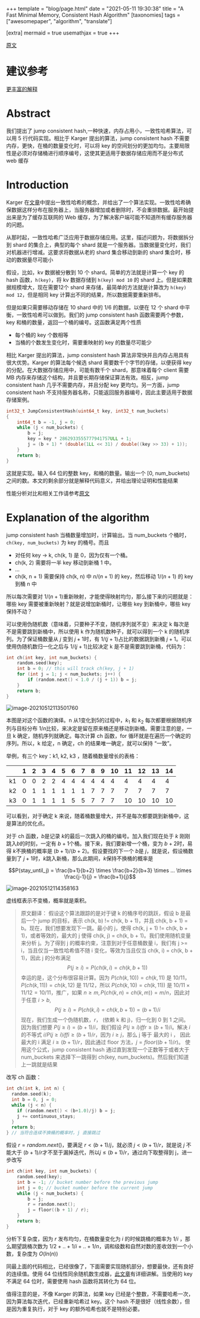 +++
template = "blog/page.html"
date = "2021-05-11 19:30:38"
title = "A Fast Minimal Memory, Consistent Hash Algorithm"
[taxonomies]
tags = ["awesomepaper", "algorithm", "translate"]

[extra]
mermaid = true
usemathjax = true
+++
<!--
mermaid example:
<div class="mermaid">
    mermaid program
</div>
-->

[原文](https://arxiv.org/pdf/1406.2294.pdf)

# 建议参考
[更丰富的解释](https://zhuanlan.zhihu.com/p/104124045)

# Abstract
我们提出了 jump consistent hash,一种快速，内存占用小，一致性哈希算法，可以用 5 行代码实现。相比于 Karger 提出的算法，jump consistent hash 不需要内存，更快，在桶的数量变化时，可以将 key 的空间划分的更加均匀。主要局限性是必须对存储桶进行顺序编号，这使其更适用于数据存储应用而不是分布式 web 缓存

# Introduction
Karger 在[文章](https://www.akamai.com/it/it/multimedia/documents/technical-publication/consistent-hashing-and-random-trees-distributed-caching-protocols-for-relieving-hot-spots-on-the-world-wide-web-technical-publication.pdf)中提出一致性哈希的概念，并给出了一个算法实现。一致性哈希确保数据这样分布在服务器上，当服务器增加或者删除时，不会重排数据。最开始提出来是为了缓存互联网的 Web 缓存，为了解决客户端可能不知道所有缓存服务器的问题。

从那时起，一致性哈希广泛应用于数据存储应用。这里，描述问题为，将数据拆分到 shard 的集合上，典型的每个 shard 就是一个服务器。当数据量变化时，我们对机器进行增减。这要求将数据从老的 shard 集合移动到新的 shard 集合时，移动的数据量尽可能小

假设，比如，kv 数据被分散到 10 个 shard。简单的方法就是计算一个 key 的 hash 函数，`h(key)`，将 kv 数据存储到 `h(key) mod 10` 的 shard 上。但是如果数据规模增大，现在需要12个 shard 来存储，最简单的方法就是计算改为 `h(key) mod 12`，但是相同 key 计算出不同的结果，所以数据需要重新排布。

但是如果只需要移动存储在 10 shard 中的 $1/6$ 的数据，以便在 12 个 shard 中平衡，一致性哈希可以做到。我们的 jump consistent hash 函数需要两个参数，key 和桶的数量，返回一个桶的编号。这函数满足两个性质
- 每个桶的 key 个数相等
- 当桶的个数发生变化时，需要重映射的 key 的数量尽可能少

相比 Karger 提出的算法，jump consistent hash 算法非常快并且内存占用具有很大优势。Karger 的算法每个候选 shard 需要数千个字节的存储，以便获得 key 的分配。在大数据存储应用中，可能有数千个 shard，那意味着每个 client 需要 MB 内存来存储这个结构，并且要长期存储保证算法有效。相反，jump consistent hash 几乎不需要内存，并且分配 key 更均匀。另一方面，jump consistent hash 不支持服务器名称，只能返回服务器编号，因此主要适用于数据存储案例。

```cpp
int32_t JumpConsistentHash(uint64_t key, int32_t num_buckets)
{
    int64_t b = -1, j = 0;
    while (j < num_buckets) {
        b = j;
        key = key * 2862933555777941757ULL + 1;     
        j = (b + 1) * (double(1LL << 31) / double((key >> 33) + 1));
    }
    return b;
}
```
这就是实现。输入 64 位的整数 key，和桶的数量。输出一个 [0, num_buckets) 之间的数。本文的剩余部分就是解释代码意义，并给出理论证明和性能结果

性能分析对比和相关工作请参考[原文](https://arxiv.org/pdf/1406.2294.pdf)

# Explanation of the algorithm
jump consistent hash 当桶数量增加时，计算输出。当 num_buckets 个桶时， `ch(key, num_buckets)` 为 key 的桶号。而且

- 对任何 key -> k, ch(k, 1) 是 0，因为仅有一个桶。
- ch(k, 2) 需要将一半 key 移动到新桶 1 中。
- ...
- ch(k, n + 1) 需要保持 ch(k, n) 中 $n/(n + 1)$ 的 key，然后移动 $1/(n + 1)$ 的 key 到桶 n 中

所以每次需要对 $1/(n+1)$重新映射，才能使得映射均匀，那么接下来的问题就是：哪些 key 需要被重新映射？就是说增加新桶时，让哪些 key 到新桶中，哪些 key 保持不动？

可以使用伪随机数（意味着，只要种子不变，随机序列就不变）来决定 k 每次是不是需要跳到新桶中，所以使用 k 作为随机数种子，就可以得到一个 k 的随机序列。为了保证桶数量从 $j$ 变到 $j + 1$时，有 $1/(j+1)$占比的数据跳到新桶 $j+1$。可以使用伪随机数归一化之后与 $1/(j+1)$比较决定 k 是不是需要跳到新桶，代码为：

```cpp
int ch(int key, int num_buckets) {
    random.seed(key);
    int b = 0; // this will track ch(key, j + 1)
    for (int j = 1; j < num_buckets; j++) {
        if (random.next() < 1.0 / (j + 1)) b = j;
    }
    return b;
}
```
![image-20210512113501760](https://wendajiang.github.io/pics/ddia/jump_consistent_hash/image-20210512113501760.png)

本图是对这个函数的演绎。n 从1变化到5的过程中，$k_1$ 和 $k_2$ 每次都要根据随机序列与目标分布 $1/n$比较，来决定是留在原来桶还是移动到新桶。需要注意的是，一旦 k 确定，随机序列就确定。每次计算 ch 函数，for 循环就是在遍历一个确定的序列。所以，k 给定，n 确定，ch 的结果唯一确定，就可以保持 “一致”。

举例，有三个 key：k1, k2, k3 ，随着桶数量增长的表格：

|      | 1    | 2    | 3    | 4    | 5    | 6    | 7    | 8    | 9    | 10   | 11   | 12   | 13   | 14   |
| ---- | ---- | ---- | ---- | ---- | ---- | ---- | ---- | ---- | ---- | ---- | ---- | ---- | ---- | ---- |
| k1   | 0    | 0    | 2    | 2    | 4    | 4    | 4    | 4    | 4    | 4    | 4    | 4    | 4    | 4    |
| k2   | 0    | 1    | 1    | 1    | 1    | 1    | 1    | 7    | 7    | 7    | 7    | 7    | 7    | 7    |
| k3   | 0    | 1    | 1    | 1    | 1    | 5    | 5    | 7    | 7    | 7    | 10   | 10   | 10   | 10   |

可以看到，对于确定 k 来说，随着桶数量增大，并不是每次都要跳到新桶中，这是算法的优化点。

对于 ch 函数，$b$是记录 $k$的最后一次跳入的桶的编号。加入我们现在处于 $k$ 刚刚跳入$b$的时刻，一定有 $b + 1$个桶。接下来，我们要新增一个桶，变为 $b+2$时，易得 $k$不换桶的概率是 $(b+1)/(b+2)$。假设要找的下一个 $b$是 $j$，就是说，假设桶数量到了 $j+1$时，$k$跳入新桶，那么此期间，$k$保持不换桶的概率是

$$P(stay_until_j) = \frac{b+1}{b+2} \times \frac{b+2}{b+3} \times ... \times \frac{j-1}{j} = \frac{b+1}{j}$$

![image-20210512114358163](https://wendajiang.github.io/pics/ddia/jump_consistent_hash/image-20210512114358163.png)

虚线框表示不变桶，概率就是乘积。

> 原文翻译：
> 假设这个算法跟踪的是对于键 k 的桶序号的跳跃，假设 b 是最后一个 jump 的目标，表示 ch(k, b) != ch(k, b + 1)，并且 ch(k, b + 1) = b。现在，我们想要发现下一跳。最小的 j，使得 ch(k, j + 1) != ch(k, b + 1)，或者等效的，最大的 j 使得 ch(k, j) = ch(k, b + 1)。我们使用随机变量来分析 j。为了得到 j 的概率约束，注意到对于任意桶数量 i，我们有 j >= i，当且仅当一致性哈希值不随 i 变化，等效为当且仅当 ch(k, i) = ch(k, b + 1)，因此 j 的分布满足
> $$P(j \ge i) = P(ch(k,i) = ch(k, b + 1))$$
> 幸运的是，这个分布很容易计算。因为 $P(ch(k,10)) = ch(k,11)$ 是 $10/11$，$P(ch(k,11)) = ch(k,12)$ 是 $11/12$，所以 $P(ch(k,10) = ch(k, 11))$ 是 $10/11 \times 11/12 = 10/11$，推广，如果 $n \ge m, P(ch(k,n) = ch(k,m)) = m / n$，因此对于任意 $i \gt b$,
> $$P(j \ge i) = P(ch(k,i) = ch(k, b + 1)) = (b + 1)/i$$
> 现在，我们生成一个伪随机数，$r$， (依赖 k 和 j)，归一化到 0 到 1 之间。因为我们想要 $P(j \ge i) = (b + 1)/i$，我们假设 $P(j \ge i) iff r \ge (b + 1)/i$。解决 $i$ 的不等式 $i / P(j \ge i) iff i \ge (b + 1)/r$，因为 $i \ge j$，那么 j 等于 最大的 i ， 因此最大的 i 满足 $i \ge (b+1)/r$，因此通过 floor 方法，$j = floor((b + 1)/r)。$
> 使用这个公式，jump consistent hash 通过直到发现一个正数等于或者大于 num_buckets 来选择下一跳得到 ch(key, num_buckets)。然后我们知道上一跳就是结果

改写 ch 函数：

```cpp
int ch(int k, int n) {
  random.seed(k);
  int b = 0, j = 0;
  while (j < n) {
    if (random.next() < (b+1.0)/j) b = j;
    j += continuous_stays;
  }
  return b;
} // 当符合连续不换桶的概率时，j 直接跳过
```

假设 $r = random.next()$，要满足 $r \lt (b+1)/j$，就必须 $j \lt (b+1)/r$，就是说 $j$ 不能大于 $(b+1)/r$才不至于漏掉迭代，所以$j \le (b+1)/r$，通过向下取整得到 j，进一步改写

```cpp
int ch(int key, int num_buckets) {
    random.seed(key);
    int b = -1; // bucket number before the previous jump
    int j = 0; // bucket number before the current jump
    while (j < num_buckets) {
        b = j;
        r = random.next();
        j = floor((b + 1) / r);
    }
    return b;
}
```

分析下复杂度，因为 $r$ 发布均匀，在桶数量变化为 $i$ 的时候跳桶的概率为 $1/i$ ，那么期望跳桶次数为 $1/2 + .. + 1/i + .. + 1/n$，调和级数和自然对数的差收敛到一个小数，复杂度为 $O(ln(n))$

同最上面的代码相比，已经很像了，下面需要实现随机部分，想要最快，还有良好的连续值。使用 64 位线性同余随机数生成器，[此文章](https://www.ams.org/journals/mcom/1999-68-225/S0025-5718-99-00996-5/S0025-5718-99-00996-5.pdf)有详细讲解。当使用的 key 不满足 64 位时，需要使用 hash 函数将其转化为 64 位。

值得注意的是，不像 Karger 的算法，如果 key 已经是个整数，不需要哈希一次，因为算法每次迭代，已经重新哈希过 key。这个 hash 不是很好（线性余数），但是因为重复执行，对于 key 的额外哈希也就不是特别必要。
